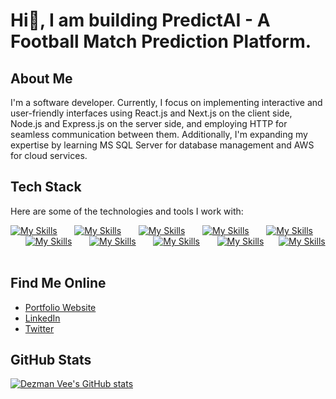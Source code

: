 # Hi👋, I am building PredictAI -  A Football Match Prediction Platform.

## About Me

I'm a software developer. Currently, I focus on implementing interactive and user-friendly interfaces using React.js and Next.js on the client side, Node.js and Express.js on the server side, and employing HTTP for seamless communication between them. Additionally, I'm expanding my expertise by learning MS SQL Server for database management and AWS for cloud services.

## Tech Stack

Here are some of the technologies and tools I work with:

[![My Skills](https://skillicons.dev/icons?i=html,css)](https://skillicons.dev) &nbsp;&nbsp;&nbsp;&nbsp;&nbsp; 
[![My Skills](https://skillicons.dev/icons?i=js,ts)](https://skillicons.dev) &nbsp;&nbsp;&nbsp;&nbsp;&nbsp; 
[![My Skills](https://skillicons.dev/icons?i=cs,net)](https://skillicons.dev) &nbsp;&nbsp;&nbsp;&nbsp;&nbsp;
[![My Skills](https://skillicons.dev/icons?i=react,next)](https://skillicons.dev) &nbsp;&nbsp;&nbsp;&nbsp;&nbsp; 
[![My Skills](https://skillicons.dev/icons?i=tailwind,scss)](https://skillicons.dev) &nbsp;&nbsp;&nbsp;&nbsp;&nbsp; 
[![My Skills](https://skillicons.dev/icons?i=materialui,redux)](https://skillicons.dev) &nbsp;&nbsp;&nbsp;&nbsp;&nbsp; 
[![My Skills](https://skillicons.dev/icons?i=nodejs,express)](https://skillicons.dev) &nbsp;&nbsp;&nbsp;&nbsp;&nbsp;
[![My Skills](https://skillicons.dev/icons?i=mongodb,mysql)](https://skillicons.dev) &nbsp;&nbsp;&nbsp;&nbsp;&nbsp;
[![My Skills](https://skillicons.dev/icons?i=git,github)](https://skillicons.dev)&nbsp;&nbsp;&nbsp;&nbsp;&nbsp;
[![My Skills](https://skillicons.dev/icons?i=aws)](https://skillicons.dev)&nbsp;&nbsp;&nbsp;&nbsp;&nbsp;


## Find Me Online

- [Portfolio Website](https://dezmanvee.netlify.app/)
- [LinkedIn](https://www.linkedin.com/in/dezmanvee)
- [Twitter](https://twitter.com/dezmanvee)

## GitHub Stats

[![Dezman Vee's GitHub stats](https://github-readme-stats.vercel.app/api?username=dezmanvee&show_icons=true&theme=radical)](https://github.com/anuraghazra/github-readme-stats)
